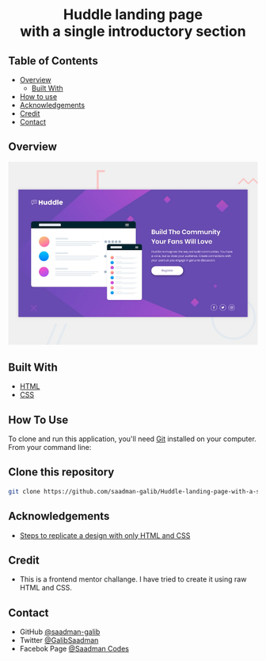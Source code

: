 <h1 align="center">Huddle landing page <br>
with a single introductory section</h1>

## Table of Contents

-   [Overview](#overview)
    -   [Built With](#built-with)
-   [How to use](#how-to-use)
-   [Acknowledgements](#acknowledgements)
-   [Credit](#credit)
-   [Contact](#contact)

## Overview

![screenshot](./images/README.jpg)

## Built With

-   [HTML](#built-with)
-   [CSS](#built-with)

## How To Use

To clone and run this application, you'll need [Git](https://git-scm.com) installed on your computer. From your command line:

## Clone this repository

```bash
git clone https://github.com/saadman-galib/Huddle-landing-page-with-a-single-introductory-section.git
```

## Acknowledgements

-   [Steps to replicate a design with only HTML and CSS](#acknowledgements)

## Credit

-   This is a frontend mentor challange. I have tried to create it using raw HTML and CSS.

## Contact

-   GitHub [@saadman-galib](https://www.github.com/saadman-galib)
-   Twitter [@GalibSaadman](https://www.twitter.com/GalibSaadman)
-   Facebok Page [@Saadman Codes](https://www.facebook.com/saadman.codes/)
